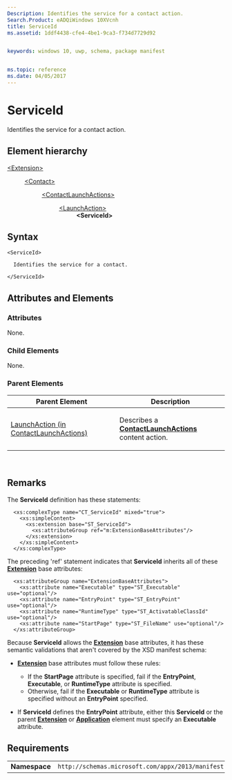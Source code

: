 ```yaml
---
Description: Identifies the service for a contact action.
Search.Product: eADQiWindows 10XVcnh
title: ServiceId
ms.assetid: 1ddf4438-cfe4-4be1-9ca3-f734d7729d92


keywords: windows 10, uwp, schema, package manifest


ms.topic: reference
ms.date: 04/05/2017
---
```


# ServiceId




Identifies the service for a contact action.

## Element hierarchy

<dl>
<dt><a href="element-extension.md">&lt;Extension&gt;</a></dt>
<dd>
<dl>
<dt><a href="element-contact.md">&lt;Contact&gt;</a></dt>
<dd>
<dl>
<dt><a href="element-contactlaunchactions.md">&lt;ContactLaunchActions&gt;</a></dt>
<dd>
<dl>
<dt><a href="element-launchaction.md">&lt;LaunchAction&gt;</a></dt>
<dd><b>&lt;ServiceId&gt;</b></dd>
</dl>
</dd>
</dl>
</dd>
</dl>
</dd>
</dl>

## Syntax

``` syntax
<ServiceId>

  Identifies the service for a contact.

</ServiceId>
```

## Attributes and Elements


### Attributes

None.

### Child Elements

None.

### Parent Elements

<table>
<colgroup>
<col width="50%" />
<col width="50%" />
</colgroup>
<thead>
<tr class="header">
<th>Parent Element</th>
<th>Description</th>
</tr>
</thead>
<tbody>
<tr class="odd">
<td><a href="element-launchaction.md">LaunchAction (in ContactLaunchActions)</a> </td>
<td><p>Describes a <a href="element-contactlaunchactions.md"><strong>ContactLaunchActions</strong></a>  content action.</p></td>
</tr>
</tbody>
</table>

 

## Remarks

The **ServiceId** definition has these statements:

``` syntax
  <xs:complexType name="CT_ServiceId" mixed="true">
    <xs:simpleContent>
      <xs:extension base="ST_ServiceId">
        <xs:attributeGroup ref="m:ExtensionBaseAttributes"/>
      </xs:extension>
    </xs:simpleContent>
  </xs:complexType>
```

The preceding 'ref' statement indicates that **ServiceId** inherits all of these [**Extension**](https://msdn.microsoft.com/library/windows/apps/dn423270) base attributes:

``` syntax
  <xs:attributeGroup name="ExtensionBaseAttributes">
    <xs:attribute name="Executable" type="ST_Executable" use="optional"/>
    <xs:attribute name="EntryPoint" type="ST_EntryPoint" use="optional"/>
    <xs:attribute name="RuntimeType" type="ST_ActivatableClassId" use="optional"/>
    <xs:attribute name="StartPage" type="ST_FileName" use="optional"/>
  </xs:attributeGroup>
```

Because **ServiceId** allows the [**Extension**](https://msdn.microsoft.com/library/windows/apps/dn423270) base attributes, it has these semantic validations that aren't covered by the XSD manifest schema:

-   [**Extension**](https://msdn.microsoft.com/library/windows/apps/dn423270) base attributes must follow these rules:

    -   If the **StartPage** attribute is specified, fail if the **EntryPoint**, **Executable**, or **RuntimeType** attribute is specified.
    -   Otherwise, fail if the **Executable** or **RuntimeType** attribute is specified without an **EntryPoint** specified.

-   If **ServiceId** defines the **EntryPoint** attribute, either this **ServiceId** or the parent [**Extension**](https://msdn.microsoft.com/library/windows/apps/dn423270) or [**Application**](https://msdn.microsoft.com/library/windows/apps/dn423250) element must specify an **Executable** attribute.

## Requirements

|               |                                                             |
|---------------|-------------------------------------------------------------|
| **Namespace** | `http://schemas.microsoft.com/appx/2013/manifest` |

 

 



